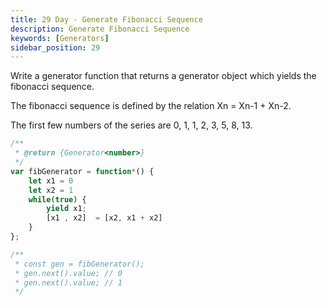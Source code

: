 ```yaml
---
title: 29 Day - Generate Fibonacci Sequence
description: Generate Fibonacci Sequence
keywords: [Generators]
sidebar_position: 29
---
```


Write a generator function that returns a generator object which yields the fibonacci sequence.

The fibonacci sequence is defined by the relation Xn = Xn-1 + Xn-2.

The first few numbers of the series are 0, 1, 1, 2, 3, 5, 8, 13.

 
```js
/**
 * @return {Generator<number>}
 */
var fibGenerator = function*() {
    let x1 = 0
    let x2 = 1     
    while(true) {        
        yield x1;
        [x1 , x2]  = [x2, x1 + x2]        
    }
};

/**
 * const gen = fibGenerator();
 * gen.next().value; // 0
 * gen.next().value; // 1
 */
```